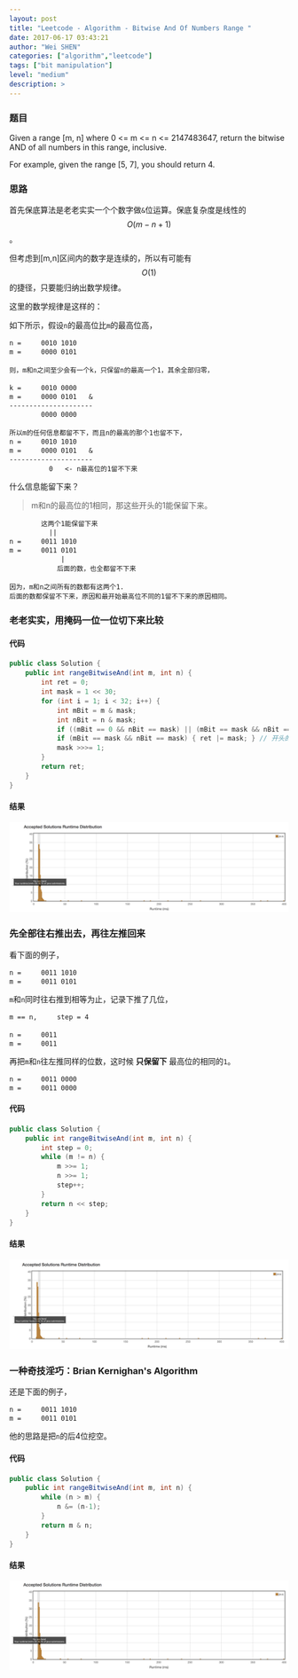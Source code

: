 ```yaml
---
layout: post
title: "Leetcode - Algorithm - Bitwise And Of Numbers Range "
date: 2017-06-17 03:43:21
author: "Wei SHEN"
categories: ["algorithm","leetcode"]
tags: ["bit manipulation"]
level: "medium"
description: >
---
```


### 题目
Given a range [m, n] where 0 <= m <= n <= 2147483647, return the bitwise AND of all numbers in this range, inclusive.

For example, given the range [5, 7], you should return 4.

### 思路
首先保底算法是老老实实一个个数字做`&`位运算。保底复杂度是线性的 $$O(m-n+1)$$ 。

但考虑到[m,n]区间内的数字是连续的，所以有可能有 $$O(1)$$ 的捷径，只要能归纳出数学规律。

这里的数学规律是这样的：

如下所示，假设`n`的最高位比`m`的最高位高，
```
n =     0010 1010
m =     0000 0101

则，m和n之间至少会有一个k，只保留n的最高一个1，其余全部归零，

k =     0010 0000
m =     0000 0101   &
---------------------
        0000 0000

所以m的任何信息都留不下，而且n的最高的那个1也留不下，
n =     0010 1010
m =     0000 0101   &
---------------------
          0   <- n最高位的1留不下来
```

什么信息能留下来？
> m和n的最高位的1相同，那这些开头的1能保留下来。

```
        这两个1能保留下来
          ||
n =     0011 1010
m =     0011 0101
             |
            后面的数，也全都留不下来

因为，m和n之间所有的数都有这两个1.
后面的数都保留不下来，原因和最开始最高位不同的1留不下来的原因相同。
```

### 老老实实，用掩码一位一位切下来比较

#### 代码
```java
public class Solution {
    public int rangeBitwiseAnd(int m, int n) {
        int ret = 0;
        int mask = 1 << 30;
        for (int i = 1; i < 32; i++) {
            int mBit = m & mask;
            int nBit = n & mask;
            if ((mBit == 0 && nBit == mask) || (mBit == mask && nBit == 0)) { return ret; }
            if (mBit == mask && nBit == mask) { ret |= mask; } // 开头的连续的1
            mask >>>= 1;
        }
        return ret;
    }
}
```

#### 结果
![bitwise-and-of-numbers-range-1](/images/leetcode/bitwise-and-of-numbers-range-1.png)


### 先全部往右推出去，再往左推回来
看下面的例子，
```
n =     0011 1010
m =     0011 0101
```
`m`和`n`同时往右推到相等为止，记录下推了几位，
```
m == n,     step = 4

n =     0011
m =     0011
```
再把`m`和`n`往左推同样的位数，这时候 **只保留下** 最高位的相同的`1`。
```
n =     0011 0000
m =     0011 0000
```

#### 代码
```java
public class Solution {
    public int rangeBitwiseAnd(int m, int n) {
        int step = 0;
        while (m != n) {
            m >>= 1;
            n >>= 1;
            step++;
        }
        return n << step;
    }
}
```

#### 结果
![bitwise-and-of-numbers-range-2](/images/leetcode/bitwise-and-of-numbers-range-2.png)


### 一种奇技淫巧：Brian Kernighan's Algorithm
还是下面的例子，
```
n =     0011 1010
m =     0011 0101
```
他的思路是把`n`的后4位挖空。

#### 代码
```java
public class Solution {
    public int rangeBitwiseAnd(int m, int n) {
        while (n > m) {
            n &= (n-1);
        }
        return m & n;
    }
}
```

#### 结果
![bitwise-and-of-numbers-range-3](/images/leetcode/bitwise-and-of-numbers-range-3.png)
